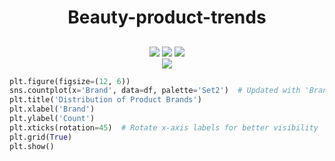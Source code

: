 

<div align="center">
      <H1> Beauty-product-trends</H1>
<H2>
</H2>  
     </div>

<body>
<p align="center">
  <a href="mailto:arifmiahcse952@gmail.com"><img src="https://img.shields.io/badge/Email-arifmiah%40gmail.com-blue?style=flat-square&logo=gmail"></a>
  <a href="https://github.com/Arif-miad"><img src="https://img.shields.io/badge/GitHub-%40ArifMiah-lightgrey?style=flat-square&logo=github"></a>
  <a href="https://www.linkedin.com/in/arif-miah-8751bb217/"><img src="https://img.shields.io/badge/LinkedIn-Arif%20Miah-blue?style=flat-square&logo=linkedin"></a>

 
  
  <br>
  <img src="https://img.shields.io/badge/Phone-%2B8801998246254-green?style=flat-square&logo=whatsapp">
  
</p>

```Python
plt.figure(figsize=(12, 6))
sns.countplot(x='Brand', data=df, palette='Set2')  # Updated with 'Brand' column
plt.title('Distribution of Product Brands')
plt.xlabel('Brand')
plt.ylabel('Count')
plt.xticks(rotation=45)  # Rotate x-axis labels for better visibility
plt.grid(True)
plt.show()

```
